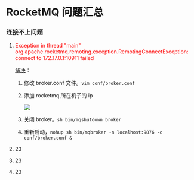 # RocketMQ 问题汇总

### 连接不上问题

1. <font color='red'>Exception in thread "main" org.apache.rocketmq.remoting.exception.RemotingConnectException: connect to 172.17.0.1:10911 failed</font>

   [解决]( https://blog.csdn.net/q258523454/article/details/82716027  )：

   1. 修改 broker.conf  文件。`vim conf/broker.conf`

   2. 添加 rocketmq 所在机子的 ip

      ![](https://raw.githubusercontent.com/dddygin/image-storage/main/blog/image/questions-and-answers/01/rocketmq_01.png)

   3. 关闭 broker。`sh bin/mqshutdown broker`

   4. 重新启动，` nohup sh bin/mqbroker -n localhost:9876 -c conf/broker.conf & `

2. 23

3. 23

4. 23